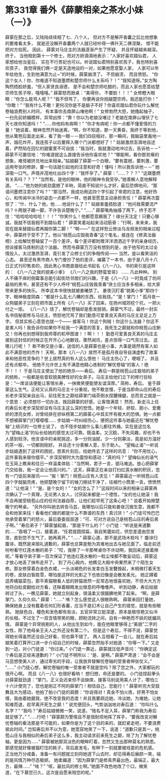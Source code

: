 # 第331章 番外《薛蒙相亲之茶水小妹（一）》
薛蒙在那之后，又陆陆续续相了七、八个人， 但对方不是解开香囊之后比他想象的要难看太多， 就是还没解开香囊两个人就已经吵得一佛升天二佛涅槃， 恨不能把对方掐死。
因此， 薛蒙对马庄主的法器逐渐产生了怀疑， 并且怀疑越来越深。
终于， 当他相到第十一个修士，而对方娇滴滴地表示：“人家好喜欢踏仙君， 人家想给他当皇后， 实在不行贵妃也可以。听说踏仙君特别喜欢孩子，我也特别喜欢孩子， 我觉得我们俩一定是天造地设的一对，如果他愿意娶人家， 人家可以年年给他生，生到他满意为止~”的时候，薛蒙崩溃了。
不但崩溃， 而且愤怒。
“你这个女人！你、你难道不知道墨燃和楚宗师什么关系吗？！”
“我知道呀。”女方陶陶然捂脸娇羞，“但人家贤良淑德， 是不会和楚宗师吃醋的，而且人家也愿意给楚宗师生孩子呀，嘻嘻嘻。”
薛蒙怒而掀桌：“美得你， 不要脸！！！”
女修瞪大眼睛：“你怎么能骂人呢？”
“我不但骂了， 你要再说你觊觎楚宗师，我还能打你！”
“你敢！”
“我有什么不敢！更何况你是不是脑子不好？你喜欢踏仙君你玩什么解忧卷轴浪费别人时间， 有本事你去南屏山堵他啊！”
女修勃然大怒，她撸起袖子，一扫先前娇媚模样，异常凶悍：“靠！你以为老娘没堵过？老娘在南屏山埋伏了七天七夜你知道吗！”
“……你他妈有病啊！”
“你才有病呢！你一点都不懂爱情的力量！”她说着，眼神忽然开始迷离，“啊，你不知道，那一天黄昏，我终于等到他，他从篱笆后面走出来，看了我一眼－－我们四目相对，那一瞬间，我脑袋里轰地一声，烟花炸开，我连孩子以后要拜入哪个门派都想好了！”
姑娘激昂澎湃地自述着，俨然陷在回忆的甜蜜里不可自拔：“我当时，我就激动地冲过去，告诉他－－”
薛蒙不可置信地：“你难道就这么直接告诉他你喜欢他？”
“哪能啊，看你那贫瘠的想象，难怪被挤兑地出来相亲。”姑娘翻了薛蒙一个白眼，“要有震撼，要刺激，要运用夸张的修辞，要一句话就引起他的注意和好奇！懂吗！所以我告诉他－－”
她深吸一口气，声情并茂地吐出四个字：“我怀孕了。”
薛蒙：“……？？？”
“这跟墨燃有关系吗？？？”
“当然有。是他的眼神，他的眼神令我受孕。”她善解人意地解释道。
“……”他为她的疯劲震撼了半晌，简直不知说什么才好，最后恐惧地问，“那请问墨燃注意你了吗？”
“那当然，我成功用这四个字引起了帝君的注意，他好热心，和传闻中冰冷的姿态一点都不一样，他甚至愿意主动承担责任！”
薛蒙再次震惊了：“什、什么？他，他……他说什么了？”
姑娘害羞捂脸道：“他问我需要流产吗？十两银子踢一脚，不许告诉楚晚宁。”
“……”
薛蒙嘴角抽搐了两下，终于忍不住：“哈哈哈哈哈哈！！！”
“你笑什么！他都愿意踢我了！缘分天注定！只要心够诚，我就不信我相不到踏仙君！”
薛蒙笑着站起来活动筋骨：“行啊，来来来，我现在就来替踏仙君再踹你第二脚！”
“啊——”
在这样愁云惨淡乌龙频发的相亲过程中，薛蒙终于受不了了。他以“桃苞山庄毁我青春”这个笔名，接连在《修真法器榜》上给解忧卷轴留了一百个差评，每个差评都附赠洋洋洒洒近千字的亲身经历，控诉接客马炼制的这个法器。
然而令薛蒙万万没有想到的是，由于他写的太过全情投入，太过激昂澎湃，竟引发了众修士们的争相传阅——
当然，是以看笑话的心态。
甚至还有黑市商人专门誊抄了他的差评，编纂了一本书，由于是八月十八日正式刊印售卖的，因此黑心书商直接给此书起名《八一八》。
书的索引是这样的：
《八一八之我的貌美小爹》
《八一八之我的野蛮堂哥》
……
凡此种种。
别人不痛不痒的倒霉事总能引起街坊邻居们的兴趣，于是《八一八》一时竟成了坊间最俏的黑书，甚至还有不少人呼吁“桃苞山庄毁我青春”侠士应当多多相亲，给大家带来更多的快乐。
所幸这本书很快就被姜曦禁了。
姜夜沉盯着“貌美小爹”那四个字，眼神极度阴森：“都是什么乱七八糟的东西，给我烧。”
“是！掌门！”
孤月夜一众狗腿弟子立刻在把市面上所有《八一八》买了回来，在扬州城郊挖个坑，一把火付之一炬。
《八一八》烧了，解忧卷轴却是愈发脱销，薛蒙气不过，最终一封实名书信秘密修与马庄主，愤怒地咒骂了我们勤恳可爱善良天真的马庄主足足上万字。
但其实核心意思也就一个——
接客马！你这个狗贼！你这什么法器？你这不是害人吗！我告诉你如果你不给我一个满意的答复，我死生之巅就和你桃苞山庄断交！你再也别想得到我师尊的机甲图谱！！啊！！！
勤恳可爱善良天真的马庄主接到这封信的时候正在开开心心地数钱，骤然闻讯，差点惊得一口气背过去。
这哪儿行呢！？
断不断交是小事，送信的人是薛蒙也是小事，大事是居然有客人如此不满意他的杰作！
天啊，那本《八一八》居然不是孤月夜自导自演虚构了故事来和他恶性竞争的？世上居然真的有人这么恨他！
马庄主伤心了，哽咽了。
并且还有点郁卒。
他绝不允许世上有不满意他精心炼制的“解忧卷轴”的客人！绝不！！！
于是马庄主使出了他的绝杀——寿后。
寿后一群是桃苞山庄栽培的弟子的统称，一般都是些音软貌美脾性好的女弟子。马庄主给他们立下的修行目标是：“一席谈话便能让客倌长寿，一抹微笑便能使友谊深厚。”
简称，寿后。
鉴于薛蒙这么生气，正经又认真的马庄主十分重视，他不敢怠慢，于是当即命山庄的寿后长老步深契亲自出马，前往死生之巅给薛掌门端茶倒水捏腰捶腿，总而言之就是一个意思：
必须想尽一切办法，挽回薛蒙的好感，让客倌满意！
然而，新走马上任的寿后长老步深契却没有马庄主这么深的觉悟。她是一个年轻、娇软、胆小、爱撒娇的漂亮女修，对曾经排在骄纵榜第二的薛蒙心中其实怀有极大的恐惧。她一点都不想被薛掌门打嘤嘤嘤……
步姑娘一时纠结伤心，便把这件事与她最近在“解忧卷轴”上结识的一位修士说了。
也不怪步姑娘什么事儿都往外捅，实在是这位名为“望梅止渴”的仙长给她的感觉太过可靠。既温柔，又沉稳，不失风趣，却也不令人感到轻浮。他言语中的亲昵挑逗，多一分则油腻，少一分则寡淡，竟是如方温好的茶一般，一切都刚刚好。
并且还十分善解人意，乐于助人。
“望梅止渴”一听说步姑娘遇到了这样的困扰，思索片刻后，给她传去了这样的讯息：
“你不用忧心，这件事我来替你摆平。”
步深契顿时大为震惊和感动：“真的吗？”
望梅仙长的语气在玉简上瞧来和往日一样温柔体贴：“当然啊，君子一言，驷马难追。放心把薛掌门交给我，我一定会让他高兴的。”
.
这天，薛蒙正在亲自打扫红莲水榭的积灰，忽有一门徒前来报讯——
“报！掌门！桃苞山庄有人求见！”
薛蒙最近一听桃苞山庄四个字就脑壳疼，他把楚晚宁留下的锉刀擦拭干净了，往楠竹小筒里一丢，愤愤然道：“让他滚！”
“是、是个女的！”
“女的怎么了？”这段时间以来的相亲让薛蒙再次确认了一个真理，无论男人女人，讨厌起来都是一个德性，“女的也让她滚！我不会再接受桃苞山庄的任何法器自荐，让他们趁早死了这条心吧！”
说着开始擦楚晚宁的琴桌。
“另外你叫她去转告马芸，我哪怕以后只能和姜夜沉做生意，我都不会和他家来往！看看他们做的都是什么不靠谱的东西！真讨厌！”
小门徒可怜巴巴地承受着掌门的怒火，最后委委屈屈道：“可、可对方说自己是桃苞山庄的寿后弟子啊。”
“寿后弟子？”薛蒙皱起眉，“那是干什么的？”
小门徒：“听说是来道歉的……”吞咽了一口，接着道，“任君搓圆捏扁，我自笑靥如花，供您差遣由您发泄，直到您不生气了，她再离开。”
“……”
薛蒙心道，那不是武场木桩吗？
腹诽归腹诽，既然是来赔礼道歉的，薛蒙也总算是勉为其难地出去与她见面了。临走前还吩咐看守红莲水榭的弟子：“哎，我擦了一半那琴桌你不许动啊，我回来还接着擦呢。”
等看守弟子第一百次保证了他连红莲水榭的一粒尘埃都不敢妄动后，薛蒙这才放心地丢了抹布走开了。
到了丹心殿内，他瞧见大殿中央果然来了个陌生女修。那女修穿着白金色衣裙，一头淡褐色的长发拿白玉发簪挽起，末梢微打着天生的卷，皮肤白皙胜雪，哪怕是这样的光影之下也依旧像是会散发柔光。
她正蹲着逗弄橘猫菜包，那平素猫眼看人低的胖猫居然一反常态地很喜欢她，不但大大方方地将白肚皮翻给对方看，还眯着眼睛发出惬意的呼噜噜声。
听到动静，寿后姑娘转过了头，一瞧见薛蒙，她就立刻起身，很温柔又很腼腆地笑了起来。
“啊，是薛掌门，久仰久仰。”
薛蒙：“……”
咦？怎么感觉这人很眼熟啊。
薛蒙来回打量她，确保她身上没有戴着任何幻形香囊，应当不是幻术让自己产生的错觉，就是有些眼熟。
她肤色白，瞳色和发色都有些淡，五官非常立挺深邃，原本是极惊艳又仙冷的长相，不过生了一双含情带笑的眼，顾盼流转之间，自有一种艳而不妖的妩媚风情。
薛蒙是个异常挑剔的人，从他出生到如今，能在他眼里够得上“美貌”二字的女性，除了他母亲王夫人之外还没有第二个。
但是这个寿后，不得不说，薛蒙觉得她长得虽然还没自己好看，但也算不错了。
两人互相看了一会儿，就在寿后姑娘笑着打算开口进一步介绍自己的时候，薛蒙忽然抬手对她道：“你等一下。”
又走到一边，对小门徒道：“你过来。”
小门徒一靠近，薛蒙就压低声音问：“你确定这个寿后是正经来道歉的？”
小门徒不明所以：“是、是啊。”
薛蒙严肃道：“会不会是马芸想使美人计，通过卑劣的手段，让我放弃替解忧卷轴的受害者伸张仗义。”
“……”
小门徒心想，解忧卷轴的唯一受害者不就是您吗？除了您之外，大家都玩的很开心啊。
而且《八一八》也很好看呐！
想归想，命还是要的。
小门徒捏起拳头对薛蒙鼓劲道：“掌门，正义会迟来但不会缺席，接客马别说用美人计了，哪怕三十六计使完了，您也是刚正不阿的薛掌门！相信自己，您能行！”
薛蒙听完大受鼓舞且大为感动，他拍了拍小门徒的肩膀：“你说得对！真金不怕火炼，好男不怕女缠，我由着她磨我，绝不改变我的态度！并且我要疏远她，冷淡她，为难她，让她知难而退，趁早离开死生之巅！”
说完便回头，气势汹汹地对寿后道：
“你叫什么名字？”
“我吗？”寿后姑娘微微一笑，说道，“贱名不足入耳，薛掌门称我为寿后就足够了。”
“……行吧！”薛蒙颇为警惕且不是很耐烦地挥了挥手，“要我改变对解忧卷轴的看法那是不可能的，如果你是为了这个目的来的，就赶紧走吧，不要浪费彼此时间。”
岂知寿后并不以为意，她宽容地笑了一下，说道：“道歉只是其一，桃苞山庄与我相似的寿后弟子这么多，我主动请求前来死生之巅，除了为了解忧卷轴，更是因为……”
薛蒙被她那双淡色的眼眸盯着，忽然又生出那种莫名的熟悉。那感觉就好像被猫盯住的耗子，背后直发毛，有种下一刻就要被戏耍的危机感。
正当他万分戒备，准备一有问题就立刻将她逐下山去时，却见得寿后展颜一笑，端的是风情万种尽态极妍。
她柔媚道：“因为薛掌门是修真界最出色，最端正，最大方，最辣……”
“啥？”
“咳，最拉风的修士啊。”她面不改色地改了个口，微笑道，“在下慕您已久，这次是自愿来陪您的呢。”
